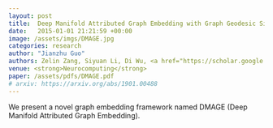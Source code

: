 ```yaml
---
layout: post
title:  Deep Manifold Attributed Graph Embedding with Graph Geodesic Similarity
date:   2015-01-01 21:21:59 +00:00
image: /assets/imgs/DMAGE.jpg
categories: research
author: "Jianzhu Guo"
authors: Zelin Zang, Siyuan Li, Di Wu, <a href="https://scholar.google.com/citations?user=W8_JzNcAAAAJ"><strong><u>Jianzhu Guo</u></strong></a>, Yongjie Xu, <a href="https://scholar.google.com/citations?user=Y-nyLGIAAAAJ">Stan Z. Li</a>
venue: <strong>Neurocomputing</strong>
paper: /assets/pdfs/DMAGE.pdf
# arxiv: https://arxiv.org/abs/1901.00488
---
```

We present a novel graph embedding framework named DMAGE (Deep Manifold Attributed Graph Embedding).
